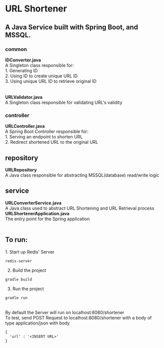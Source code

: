 <h1>URL Shortener</h1>

<h2>A Java Service built with Spring Boot, and MSSQL.</h1>

<h3>common</h3>
<b>IDConverter.java</b> <br />
A Singleton class responsible for: <br />
1. Generating ID <br />
2. Using ID to create unique URL ID <br />
3. Using unique URL ID to retrieve original ID <br />
<br /> <br />
<b> URLValidator.java</b> <br />
A Singleton class responsible for validating URL's validity

<h3>controller</h3>
<b>URLController.java</b> <br />
A Spring Boot Controller responsible for: <br/>
1. Serving an endpoint to shorten URL <br />
2. Redirect shortened URL to the original URL <br />

<h2>repository</h3>
<b>URLRepository</b> <br />
A Java class responsible for abstracting MSSQL(database) read/write logic

<h2>service</h3>
<b>URLConverterService.java</b> <br />
A Java class used to abstract URL Shortening and URL Retrieval process
<br />
<b>URLShortenerApplication.java</b> <br />
The entry point for the Spring application
<br /> <br />
<h2>To run:</h2>
1. Start up Redis' Server

```
redis-server
```

2. Build the project

```
gradle build
```


3. Run the project

```
gradle run
```

<br />
By default the Server will run on localhost:8080/shortener <br/>
To test, send POST Request to localhost:8080/shortener with a body of type application/json with body 

```
{
  'url' : '<INSERT URL>'
}
```

